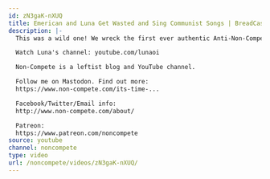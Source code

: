 ```yaml
---
id: zN3gaK-nXUQ
title: Emerican and Luna Get Wasted and Sing Communist Songs | BreadCast Highlights
description: |-
  This was a wild one! We wreck the first ever authentic Anti-Non-Compete meme, anger Glue, get harassed by a neckbeard goat, get totally drunk, and break out the musical instruments.

  Watch Luna's channel: youtube.com/lunaoi

  Non-Compete is a leftist blog and YouTube channel.

  Follow me on Mastodon. Find out more:
  https://www.non-compete.com/its-time-...

  Facebook/Twitter/Email info:
  http://www.non-compete.com/about/

  Patreon:
  https://www.patreon.com/noncompete
source: youtube
channel: noncompete
type: video
url: /noncompete/videos/zN3gaK-nXUQ/
---
```


